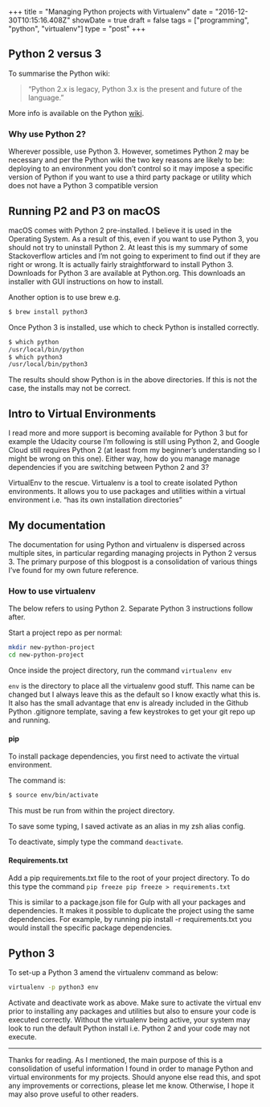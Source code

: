 +++
title = "Managing Python projects with Virtualenv"
date = "2016-12-30T10:15:16.408Z"
showDate = true
draft = false
tags = ["programming", "python", "virtualenv"]
type = "post"
+++
## Python 2 versus 3

To summarise the Python wiki:

> “Python 2.x is legacy, Python 3.x is the present and future of the language.”

More info is available on the Python [wiki](https://wiki.python.org/moin/Python2orPython3).

### Why use Python 2?
Wherever possible, use Python 3. However, sometimes Python 2 may be necessary and per the Python wiki the two key reasons are likely to be:
deploying to an environment you don’t control so it may impose a specific version of Python
if you want to use a third party package or utility which does not have a Python 3 compatible version

## Running P2 and P3 on macOS
macOS comes with Python 2 pre-installed. I believe it is used in the Operating System. As a result of this, even if you want to use Python 3, you should not try to uninstall Python 2. At least this is my summary of some Stackoverflow articles and I’m not going to experiment to find out if they are right or wrong.
It is actually fairly straightforward to install Python 3. Downloads for Python 3 are available at Python.org. This downloads an installer with GUI instructions on how to install.

Another option is to use brew e.g.

```bash
$ brew install python3
```

Once Python 3 is installed, use which to check Python is installed correctly.

```bash
$ which python
/usr/local/bin/python
$ which python3
/usr/local/bin/python3
```

The results should show Python is in the above directories. If this is not the case, the installs may not be correct.

## Intro to Virtual Environments
I read more and more support is becoming available for Python 3 but for example the Udacity course I’m following is still using Python 2, and Google Cloud still requires Python 2 (at least from my beginner’s understanding so I might be wrong on this one).
Either way, how do you manage manage dependencies if you are switching between Python 2 and 3?


VirtualEnv to the rescue. Virtualenv is a tool to create isolated Python environments. It allows you to use packages and utilities within a virtual environment i.e. “has its own installation directories”

## My documentation
The documentation for using Python and virtualenv is dispersed across multiple sites, in particular regarding managing projects in Python 2 versus 3. The primary purpose of this blogpost is a consolidation of various things I’ve found for my own future reference.

### How to use virtualenv
The below refers to using Python 2. Separate Python 3 instructions follow after.

Start a project repo as per normal:

```bash
mkdir new-python-project
cd new-python-project
```

Once inside the project directory, run the command `virtualenv env`

`env` is the directory to place all the virtualenv good stuff. This name can be changed but I always leave this as the default so I know exactly what this is.
It also has the small advantage that env is already included in the Github Python .gitignore template, saving a few keystrokes to get your git repo up and running.


#### pip
To install package dependencies, you first need to activate the virtual environment.

The command is:

```bash
$ source env/bin/activate
```

This must be run from within the project directory.

To save some typing, I saved activate as an alias in my zsh alias config.

To deactivate, simply type the command `deactivate`.

#### Requirements.txt
Add a pip requirements.txt file to the root of your project directory.
To do this type the command `pip freeze pip freeze > requirements.txt`

This is similar to a package.json file for Gulp with all your packages and dependencies. It makes it possible to duplicate the project using the same dependencies. For example, by running pip install -r requirements.txt you would install the specific package dependencies.


## Python 3
To set-up a Python 3 amend the virtualenv command as below:

```bash
virtualenv -p python3 env
```

Activate and deactivate work as above. Make sure to activate the virtual env prior to installing any packages and utilities but also to ensure your code is executed correctly. Without the virtualenv being active, your system may look to run the default Python install i.e. Python 2 and your code may not execute.


---

Thanks for reading. As I mentioned, the main purpose of this is a consolidation of useful information I found in order to manage Python and virtual environments for my projects.
Should anyone else read this, and spot any improvements or corrections, please let me know. Otherwise, I hope it may also prove useful to other readers.
